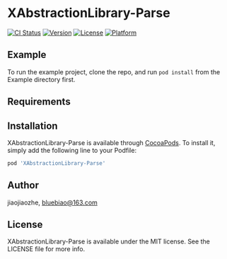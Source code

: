 # XAbstractionLibrary-Parse

[![CI Status](https://img.shields.io/travis/jiaojiaozhe/XAbstractionLibrary-Parse.svg?style=flat)](https://travis-ci.org/jiaojiaozhe/XAbstractionLibrary-Parse)
[![Version](https://img.shields.io/cocoapods/v/XAbstractionLibrary-Parse.svg?style=flat)](https://cocoapods.org/pods/XAbstractionLibrary-Parse)
[![License](https://img.shields.io/cocoapods/l/XAbstractionLibrary-Parse.svg?style=flat)](https://cocoapods.org/pods/XAbstractionLibrary-Parse)
[![Platform](https://img.shields.io/cocoapods/p/XAbstractionLibrary-Parse.svg?style=flat)](https://cocoapods.org/pods/XAbstractionLibrary-Parse)

## Example

To run the example project, clone the repo, and run `pod install` from the Example directory first.

## Requirements

## Installation

XAbstractionLibrary-Parse is available through [CocoaPods](https://cocoapods.org). To install
it, simply add the following line to your Podfile:

```ruby
pod 'XAbstractionLibrary-Parse'
```

## Author

jiaojiaozhe, bluebiao@163.com

## License

XAbstractionLibrary-Parse is available under the MIT license. See the LICENSE file for more info.
